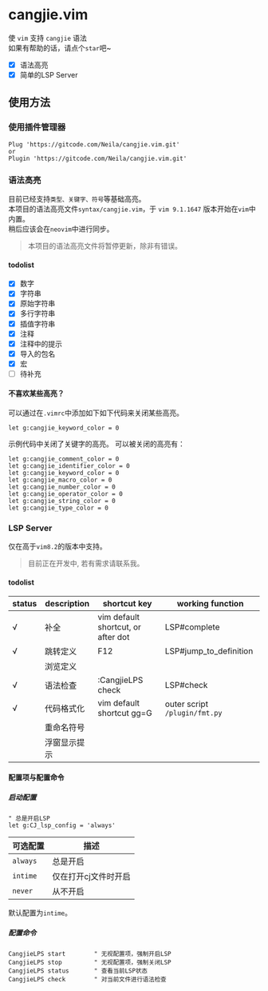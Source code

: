 # cangjie.vim

使 `vim` 支持 `cangjie` 语法  
如果有帮助的话，请点个`star`吧~

- [x] 语法高亮
- [x] 简单的LSP Server

## 使用方法
### 使用插件管理器
```vim
Plug 'https://gitcode.com/Neila/cangjie.vim.git'
or
Plugin 'https://gitcode.com/Neila/cangjie.vim.git'
```

### 语法高亮
目前已经支持`类型、关键字、符号`等基础高亮。  
本项目的语法高亮文件`syntax/cangjie.vim`，于 `vim 9.1.1647` 版本开始在`vim`中内置。  
稍后应该会在`neovim`中进行同步。  
> 本项目的语法高亮文件将暂停更新，除非有错误。
#### todolist
- [x] 数字
- [x] 字符串
- [x] 原始字符串
- [x] 多行字符串
- [x] 插值字符串
- [x] 注释
- [x] 注释中的提示
- [x] 导入的包名
- [x] 宏
- [ ] 待补充
#### 不喜欢某些高亮？
可以通过在`.vimrc`中添加如下如下代码来关闭某些高亮。
```vim
let g:cangjie_keyword_color = 0
```
示例代码中关闭了关键字的高亮。
可以被关闭的高亮有：
```vim
let g:cangjie_comment_color = 0
let g:cangjie_identifier_color = 0
let g:cangjie_keyword_color = 0
let g:cangjie_macro_color = 0
let g:cangjie_number_color = 0
let g:cangjie_operator_color = 0
let g:cangjie_string_color = 0
let g:cangjie_type_color = 0
```


### LSP Server
仅在高于`vim8.2`的版本中支持。  
> 目前正在开发中, 若有需求请联系我。  
#### todolist
| status | description | shortcut key | working function
| ------ | --- | --- | ---
| √ | 补全 | vim default shortcut, or after dot | LSP#complete
| √ | 跳转定义 | F12 | LSP#jump_to_definition
|   | 浏览定义 | | 
| √ | 语法检查 | :CangjieLPS check | LSP#check
| √ | 代码格式化 | vim default shortcut gg=G | outer script `/plugin/fmt.py` 
|   | 重命名符号 | | 
|   | 浮窗显示提示 | |

#### 配置项与配置命令
##### 启动配置
```vim
" 总是开启LSP
let g:CJ_lsp_config = 'always'
```
可选配置 | 描述
--- | ---
`always` | 总是开启
`intime` | 仅在打开cj文件时开启
`never` | 从不开启

默认配置为`intime`。

##### 配置命令
```vim
CangjieLPS start        " 无视配置项，强制开启LSP
CangjieLPS stop         " 无视配置项，强制关闭LSP
CangjieLPS status       " 查看当前LSP状态
CangjieLPS check        " 对当前文件进行语法检查
```
